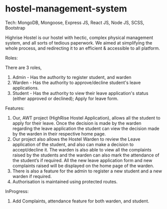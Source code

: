 # hostel-management-system

Tech: MongoDB, Mongoose, Express JS, React JS, Node JS, SCSS, Bootstrap

Highrise Hostel is our hostel with hectic, complex physical management system, and all sorts of tedious paperwork. We aimed at simplifying the whole process, and redirecting it to an efficient & accessible to all platform.

Roles:

There are 3 roles,
1. Admin - Has the authority to register student, and warden
2. Warden - Has the authority to approve/decline student's leave applications.
3. Student - Has the authority to view their leave application's status (either approved or declined); Apply for leave form.


Features:

1. Our, AWT project (HighRise Hostel Application), allows all the student to apply for their leave. Once the decision is made by the warden regarding the leave application the student can view the decision made by the warden in their respective home page.
2. Our project also allows the Hostel Warden to review the Leave application of the student, and also can make a decision to accept/decline it. The warden is also able to view all the complaints raised by the students and the warden can also mark the attendance of the student’s if required. All the new leave application form and new complaints raised will be displayed on the home page of the warden.
3. There is also a feature for the admin to register a new student and a new warden if required.
4. Authorisation is maintained using protected routes. 

InProgress:
1. Add Complaints, attendance feature for both warden, and student.




